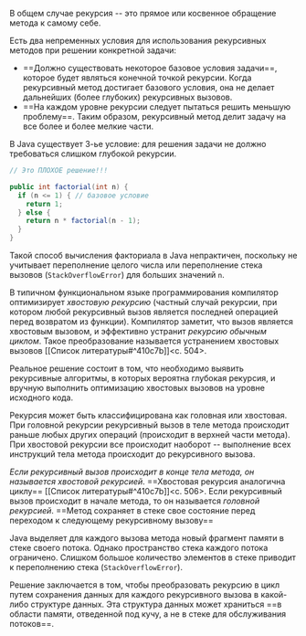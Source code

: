 В общем случае рекурсия -- это прямое или косвенное обращение метода к самому себе.

Есть два непременных условия для использования рекурсивных методов при решении конкретной задачи:
- ==Должно существовать некоторое базовое условия задачи==, которое будет являться конечной точкой рекурсии. Когда рекурсивный метод достигает базового условия, она не делает дальнейших (более глубоких) рекурсивных вызовов.
- ==На каждом уровне рекурсии следует пытаться решить меньшую проблему==. Таким образом, рекурсивный метод делит задачу на все более и более мелкие части. 

В Java существует 3-ье условие: для решения задачи не должно требоваться слишком глубокой рекурсии.
```java
// Это ПЛОХОЕ решение!!!

public int factorial(int n) {
  if (n <= 1) { // базовое условие
    return 1;
  } else {
    return n * factorial(n - 1);
  }
}
```

Такой способ вычисления факториала в Java непрактичен, поскольку не учитывает переполнение целого числа или переполнение стека вызовов (`StackOverflowError`) для больших значений `n`.

В типичном функциональном языке программирования компилятор оптимизирует _хвостовую рекурсию_ (частный случай рекурсии, при котором любой рекурсивный вызов является последней операцией перед возвратом из функции). Компилятор заметит, что вызов является хвостовым вызовом, и эффективно устранит _рекурсию обычным циклом_. Такое преобразование называется устранением хвостовых вызовов [[Список литературы#^410c7b]]<c. 504>.

Реальное решение состоит в том, что необходимо выявить рекурсивные алгоритмы, в которых вероятна глубокая рекурсия, и вручную выполнить оптимизацию хвостовых вызовов на уровне исходного кода.

Рекурсия может быть классифицирована как головная или хвостовая. При головной рекурсии рекурсивный вызов в теле метода происходит раньше любых других операций (происходит в верхней части метода). При хвостовой рекурсии все происходит наоборот -- выполнение всех инструкций тела метода происходит до рекурсивного вызова.

_Если рекурсивный вызов происходит в конце тела метода, он называется хвостовой рекурсией_. ==Хвостовая рекурсия аналогична циклу== [[Список литературы#^410c7b]]<c. 506>. Если рекурсивный вызов происходит в начале метода, то он называется _головной рекурсией_. ==Метод сохраняет в стеке свое состояние перед переходом к следующему рекурсивному вызову==

Java выделяет для каждого вызова метода новый фрагмент памяти в стеке своего потока. Однако пространство стека каждого потока ограничено. Слишком большое количество элементов в стеке приводит к переполнению стека (`StackOverflowError`).

Решение заключается в том, чтобы преобразовать рекурсию в цикл путем сохранения данных для каждого рекурсивного вызова в какой-либо структуре данных. Эта структура данных может храниться ==в области памяти, отведенной под кучу, а не в стеке для обслуживания потоков==.


